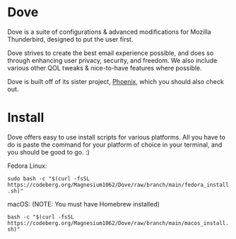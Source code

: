 # Dove

Dove is a suite of configurations & advanced modifications for Mozilla Thunderbird, designed to put the user first.

Dove strives to create the best email experience possible, and does so through enhancing user privacy, security, and freedom. We also include various other QOL tweaks & nice-to-have features where possible.

Dove is built off of its sister project, [Phoenix](https://codeberg.org/Magnesium1062/Phoenix), which you should also check out.

# Install

Dove offers easy to use install scripts for various platforms. All you have to do is paste the command for your platform of choice in your terminal, and you should be good to go. :)

Fedora Linux:

`sudo bash -c "$(curl -fsSL https://codeberg.org/Magnesium1062/Dove/raw/branch/main/fedora_install.sh)"`

macOS: (NOTE: You must have Homebrew installed)

`bash -c "$(curl -fsSL https://codeberg.org/Magnesium1062/Dove/raw/branch/main/macos_install.sh)"`
